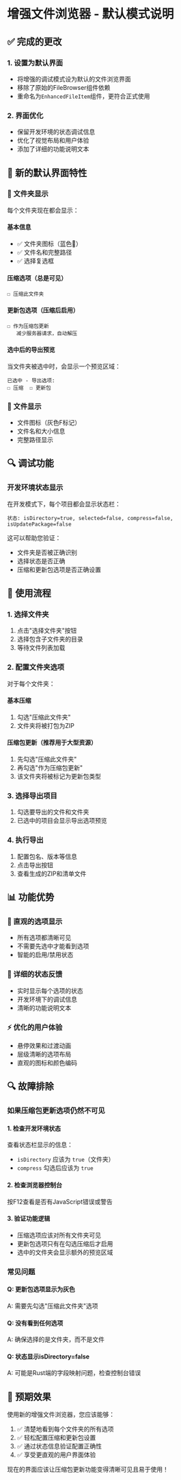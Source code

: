 # 增强文件浏览器 - 默认模式说明

## ✅ 完成的更改

### 1. **设置为默认界面**
- 将增强的调试模式设为默认的文件浏览界面
- 移除了原始的FileBrowser组件依赖
- 重命名为`EnhancedFileItem`组件，更符合正式使用

### 2. **界面优化**
- 保留开发环境的状态调试信息
- 优化了视觉布局和用户体验
- 添加了详细的功能说明文本

## 🎯 新的默认界面特性

### 📁 文件夹显示
每个文件夹现在都会显示：

#### 基本信息
- ✅ 文件夹图标（蓝色📁）
- ✅ 文件名和完整路径
- ✅ 选择复选框

#### 压缩选项（总是可见）
```
☐ 压缩此文件夹
```

#### 更新包选项（压缩后启用）
```
☐ 作为压缩包更新
   减少服务器请求，自动解压
```

#### 选中后的导出预览
当文件夹被选中时，会显示一个预览区域：
```
已选中 - 导出选项:
☐ 压缩  ☐ 更新包
```

### 📄 文件显示
- 文件图标（灰色F标记）
- 文件名和大小信息
- 完整路径显示

## 🔍 调试功能

### 开发环境状态显示
在开发模式下，每个项目都会显示状态栏：
```
状态: isDirectory=true, selected=false, compress=false, isUpdatePackage=false
```

这可以帮助您验证：
- 文件夹是否被正确识别
- 选择状态是否正确
- 压缩和更新包选项是否正确设置

## 🚀 使用流程

### 1. 选择文件夹
1. 点击"选择文件夹"按钮
2. 选择包含子文件夹的目录
3. 等待文件列表加载

### 2. 配置文件夹选项
对于每个文件夹：

#### 基本压缩
1. 勾选"压缩此文件夹"
2. 文件夹将被打包为ZIP

#### 压缩包更新（推荐用于大型资源）
1. 先勾选"压缩此文件夹"
2. 再勾选"作为压缩包更新"
3. 该文件夹将被标记为更新包类型

### 3. 选择导出项目
1. 勾选要导出的文件和文件夹
2. 已选中的项目会显示导出选项预览

### 4. 执行导出
1. 配置包名、版本等信息
2. 点击导出按钮
3. 查看生成的ZIP和清单文件

## 📊 功能优势

### 🎯 直观的选项显示
- 所有选项都清晰可见
- 不需要先选中才能看到选项
- 智能的启用/禁用状态

### 🔧 详细的状态反馈
- 实时显示每个选项的状态
- 开发环境下的调试信息
- 清晰的功能说明文本

### ⚡ 优化的用户体验
- 悬停效果和过渡动画
- 层级清晰的选项布局
- 直观的图标和颜色编码

## 🔍 故障排除

### 如果压缩包更新选项仍然不可见

#### 1. 检查开发环境状态
查看状态栏显示的信息：
- `isDirectory` 应该为 `true`（文件夹）
- `compress` 勾选后应该为 `true`

#### 2. 检查浏览器控制台
按F12查看是否有JavaScript错误或警告

#### 3. 验证功能逻辑
- 压缩选项应该对所有文件夹可见
- 更新包选项只有在勾选压缩后才启用
- 选中的文件夹会显示额外的预览区域

### 常见问题

#### Q: 更新包选项显示为灰色
A: 需要先勾选"压缩此文件夹"选项

#### Q: 没有看到任何选项
A: 确保选择的是文件夹，而不是文件

#### Q: 状态显示isDirectory=false
A: 可能是Rust端的字段映射问题，检查控制台错误

## 🎉 预期效果

使用新的增强文件浏览器，您应该能够：

1. ✅ 清楚地看到每个文件夹的所有选项
2. ✅ 轻松配置压缩和更新包设置
3. ✅ 通过状态信息验证配置正确性
4. ✅ 享受更直观的用户界面体验

现在的界面应该让压缩包更新功能变得清晰可见且易于使用！
